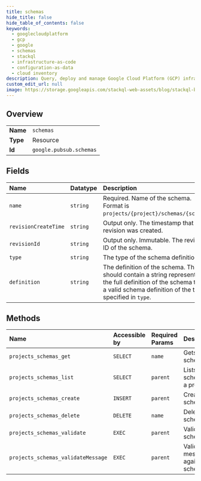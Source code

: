 ```yaml
---
title: schemas
hide_title: false
hide_table_of_contents: false
keywords:
  - googlecloudplatform
  - gcp
  - google
  - schemas
  - stackql
  - infrastructure-as-code
  - configuration-as-data
  - cloud inventory
description: Query, deploy and manage Google Cloud Platform (GCP) infrastructure and resources using SQL
custom_edit_url: null
image: https://storage.googleapis.com/stackql-web-assets/blog/stackql-blog-post-featured-image.png
---
```

  
    

## Overview
<table><tbody>
<tr><td><b>Name</b></td><td><code>schemas</code></td></tr>
<tr><td><b>Type</b></td><td>Resource</td></tr>
<tr><td><b>Id</b></td><td><code>google.pubsub.schemas</code></td></tr>
</tbody></table>

## Fields
| Name | Datatype | Description |
|:-----|:---------|:------------|
| `name` | `string` | Required. Name of the schema. Format is `projects/{project}/schemas/{schema}`. |
| `revisionCreateTime` | `string` | Output only. The timestamp that the revision was created. |
| `revisionId` | `string` | Output only. Immutable. The revision ID of the schema. |
| `type` | `string` | The type of the schema definition. |
| `definition` | `string` | The definition of the schema. This should contain a string representing the full definition of the schema that is a valid schema definition of the type specified in `type`. |
## Methods
| Name | Accessible by | Required Params | Description |
|:-----|:--------------|:----------------|:------------|
| `projects_schemas_get` | `SELECT` | `name` | Gets a schema. |
| `projects_schemas_list` | `SELECT` | `parent` | Lists schemas in a project. |
| `projects_schemas_create` | `INSERT` | `parent` | Creates a schema. |
| `projects_schemas_delete` | `DELETE` | `name` | Deletes a schema. |
| `projects_schemas_validate` | `EXEC` | `parent` | Validates a schema. |
| `projects_schemas_validateMessage` | `EXEC` | `parent` | Validates a message against a schema. |
